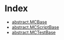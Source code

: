 # Index

<!-- START_INDEX -->
- [abstract.MCBase](./abstract.MCBase.md)
- [abstract.MCScriptBase](./abstract.MCScriptBase.md)
- [abstract.MCTestBase](./abstract.MCTestBase.md)
<!-- END_INDEX -->
